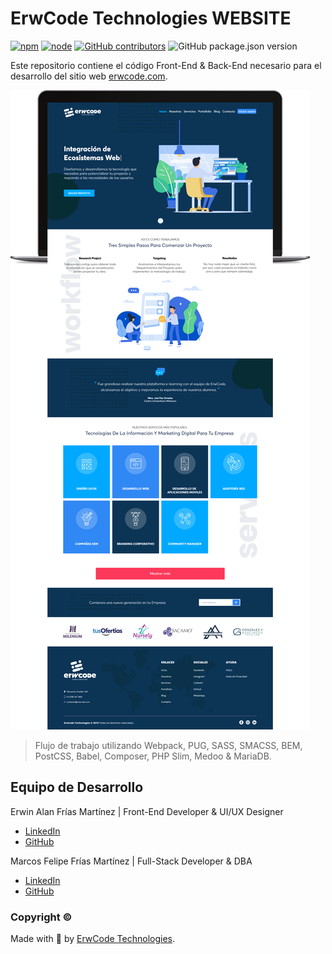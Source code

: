 # ErwCode Technologies WEBSITE

[![npm][npm]][npm-url]
[![node][node]][node-url]
[![GitHub contributors][contributors]][contributors-url]
![GitHub package.json version][version-url]

Este repositorio contiene el código Front-End & Back-End necesario para el desarrollo del sitio web [erwcode.com](https://erwcode.com).

![FontCDN screenshot](./src/images/mockup.png)

> Flujo de trabajo utilizando Webpack, PUG, SASS, SMACSS, BEM, PostCSS, Babel, Composer, PHP Slim, Medoo & MariaDB.

## Equipo de Desarrollo

Erwin Alan Frías Martínez | Front-End Developer & UI/UX Designer

* [LinkedIn](http://linkedin.com/in/erwinfriasmtz)
* [GitHub](https://github.com/erwinfriasmtz)

Marcos Felipe Frías Martínez | Full-Stack Developer & DBA

* [LinkedIn](http://linkedin.com/in/marcosfrias/)
* [GitHub](https://github.com/Marcos-Frias)


### Copyright ©

Made with 💖 by [ErwCode Technologies](https://erwcode.com/).


[npm]: https://img.shields.io/npm/v/webpack.svg
[npm-url]: https://npmjs.com/package/webpack

[node]: https://img.shields.io/node/v/webpack.svg
[node-url]: https://nodejs.org

[contributors]: https://img.shields.io/github/contributors/erwinfriasmtz/erwcode__website.svg?color=orange
[contributors-url]: https://github.com/erwinfriasmtz/erwcode__website/graphs/contributors

[version-url]: https://img.shields.io/github/package-json/v/erwinfriasmtz/erwcode__website.svg?color=red
